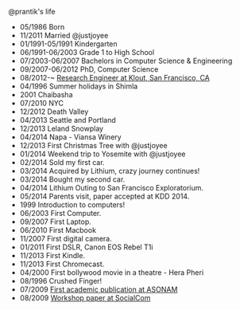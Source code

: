 @prantik's life
- 05/1986 Born
- 11/2011 Married @justjoyee
- 01/1991-05/1991 Kindergarten
- 06/1991-06/2003 Grade 1 to High School
- 07/2003-06/2007 Bachelors in Computer Science & Engineering
- 09/2007-06/2012 PhD, Computer Science
- 08/2012-~ [Research Engineer at Klout, San Francisco, CA](www.klout.com)
- 04/1996 Summer holidays in Shimla
- 2001 Chaibasha
- 07/2010 NYC
- 12/2012 Death Valley
- 04/2013 Seattle and Portland
- 12/2013 Leland Snowplay
- 04/2014 Napa - Viansa Winery
- 12/2013 First Christmas Tree with @justjoyee
- 01/2014 Weekend trip to Yosemite with @justjoyee
- 02/2014 Sold my first car.
- 03/2014 Acquired by Lithium, crazy journey continues!
- 03/2014 Bought my second car.
- 04/2014 Lithium Outing to San Francisco Exploratorium.
- 05/2014 Parents visit, paper accepted at KDD 2014.
- 1999 Introduction to computers!
- 06/2003 First Computer.
- 09/2007 First Laptop.
- 06/2010 First Macbook
- 11/2007 First digital camera.
- 01/2011 First DSLR, Canon EOS Rebel T1i
- 11/2013 First Kindle.
- 11/2013 First Chromecast.
- 04/2000 First bollywood movie in a theatre - Hera Pheri
- 08/1996 Crushed Finger!
- 07/2009 [First academic publication at ASONAM](http://www.informatik.uni-trier.de/~ley/db/conf/asunam/asunam2009.html)
- 08/2009 [Workshop paper at SocialCom](http://www.asesite.org/conferences/socialcom/2009/)
